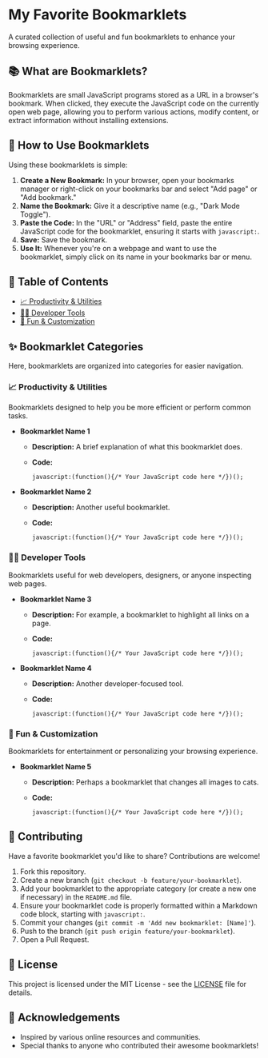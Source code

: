 # My Favorite Bookmarklets

A curated collection of useful and fun bookmarklets to enhance your browsing experience.

## 📚 What are Bookmarklets?

Bookmarklets are small JavaScript programs stored as a URL in a browser's bookmark. When clicked, they execute the JavaScript code on the currently open web page, allowing you to perform various actions, modify content, or extract information without installing extensions.

## 🚀 How to Use Bookmarklets

Using these bookmarklets is simple:

1. **Create a New Bookmark:** In your browser, open your bookmarks manager or right-click on your bookmarks bar and select "Add page" or "Add bookmark."
2. **Name the Bookmark:** Give it a descriptive name (e.g., "Dark Mode Toggle").
3. **Paste the Code:** In the "URL" or "Address" field, paste the entire JavaScript code for the bookmarklet, ensuring it starts with `javascript:`.
4. **Save:** Save the bookmark.
5. **Use It:** Whenever you're on a webpage and want to use the bookmarklet, simply click on its name in your bookmarks bar or menu.

## 🔗 Table of Contents

- [📈 Productivity & Utilities](https://www.google.com/search?q=%23-productivity--utilities)
- [👨‍💻 Developer Tools](https://www.google.com/search?q=%23-developer-tools)
- [🎨 Fun & Customization](https://www.google.com/search?q=%23-fun--customization)

## ✨ Bookmarklet Categories

Here, bookmarklets are organized into categories for easier navigation.

### 📈 Productivity & Utilities

Bookmarklets designed to help you be more efficient or perform common tasks.

- **Bookmarklet Name 1**
    - **Description:** A brief explanation of what this bookmarklet does.
    - **Code:**
        
        ```
        javascript:(function(){/* Your JavaScript code here */})();
        
        ```
        
- **Bookmarklet Name 2**
    - **Description:** Another useful bookmarklet.
    - **Code:**
        
        ```
        javascript:(function(){/* Your JavaScript code here */})();
        
        ```
        

### 👨‍💻 Developer Tools

Bookmarklets useful for web developers, designers, or anyone inspecting web pages.

- **Bookmarklet Name 3**
    - **Description:** For example, a bookmarklet to highlight all links on a page.
    - **Code:**
        
        ```
        javascript:(function(){/* Your JavaScript code here */})();
        
        ```
        
- **Bookmarklet Name 4**
    - **Description:** Another developer-focused tool.
    - **Code:**
        
        ```
        javascript:(function(){/* Your JavaScript code here */})();
        
        ```
        

### 🎨 Fun & Customization

Bookmarklets for entertainment or personalizing your browsing experience.

- **Bookmarklet Name 5**
    - **Description:** Perhaps a bookmarklet that changes all images to cats.
    - **Code:**
        
        ```
        javascript:(function(){/* Your JavaScript code here */})();
        
        ```
        

## 🤝 Contributing

Have a favorite bookmarklet you'd like to share? Contributions are welcome!

1. Fork this repository.
2. Create a new branch (`git checkout -b feature/your-bookmarklet`).
3. Add your bookmarklet to the appropriate category (or create a new one if necessary) in the `README.md` file.
4. Ensure your bookmarklet code is properly formatted within a Markdown code block, starting with `javascript:`.
5. Commit your changes (`git commit -m 'Add new bookmarklet: [Name]'`).
6. Push to the branch (`git push origin feature/your-bookmarklet`).
7. Open a Pull Request.

## 📄 License

This project is licensed under the MIT License - see the [LICENSE](LICENSE) file for details.

## 🙏 Acknowledgements

- Inspired by various online resources and communities.
- Special thanks to anyone who contributed their awesome bookmarklets!

